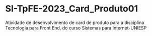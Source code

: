 # SI-TpFE-2023_Card_Produto01
 Atividade de desenvolvimento de card de produto para a disciplina Tecnologia para Front End, do curso Sistemas para Internet-UNIESP
